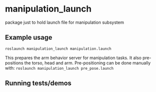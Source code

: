 # manipulation_launch

package just to hold launch file for manipulation subsystem

## Example usage
`roslaunch manipulation_launch manipulation.launch`

This prepares the arm behavior server for manipulation tasks.  It also pre-positions the torso, head and arm.
Pre-positioning can be done manually with:
`roslaunch manipulation_launch pre_pose.launch`

## Running tests/demos
    
